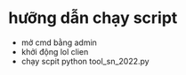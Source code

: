 # hưỡng dẫn chạy script

- mở cmd bằng admin
- khởi động lol clien
- chạy scpit 
    python tool_sn_2022.py